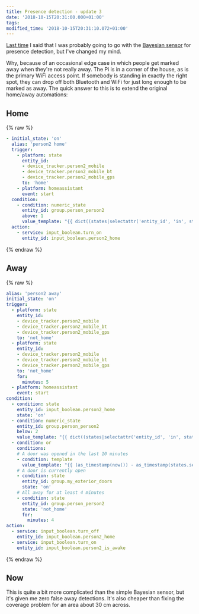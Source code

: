 ```yaml
---
title: Presence detection - update 3
date: '2018-10-15T20:31:00.000+01:00'
tags:
modified_time: '2018-10-15T20:31:10.072+01:00'
---
```


[Last time](/a-while-back-i-covered-how-i-was-doing/) I said that I was probably going to go with the [Bayesian sensor](https://www.home-assistant.io/integrations/binary_sensor.bayesian) for presence detection, but I've changed my mind.  
  
Why, because of an occasional edge case in which people get marked away when they're not really away. The Pi is in a corner of the house, as is the primary WiFi access point. If somebody is standing in exactly the right spot, they can drop off both Bluetooth and WiFi for just long enough to be marked as away. The quick answer to this is to extend the original home/away automations:  

## Home

{% raw %}
```yaml
- initial_state: 'on'  
  alias: 'person2 home'  
  trigger:  
    - platform: state  
      entity_id:   
      - device_tracker.person2_mobile  
      - device_tracker.person2_mobile_bt  
      - device_tracker.person2_mobile_gps  
      to: 'home'  
    - platform: homeassistant  
      event: start  
  condition:  
    - condition: numeric_state  
      entity_id: group.person_person2  
      above: 1  
      value_template: "{{ dict((states|selectattr('entity_id', 'in', state_attr('group.person_person2', 'entity_id'))|list)|groupby('state'))['home']|count }}"  
  action:  
    - service: input_boolean.turn_on  
      entity_id: input_boolean.person2_home  
```
{% endraw %}

## Away

{% raw %}
```yaml
alias: 'person2 away'  
initial_state: 'on'  
trigger:  
  - platform: state  
    entity_id:   
    - device_tracker.person2_mobile  
    - device_tracker.person2_mobile_bt  
    - device_tracker.person2_mobile_gps  
    to: 'not_home'  
  - platform: state  
    entity_id:   
    - device_tracker.person2_mobile  
    - device_tracker.person2_mobile_bt  
    - device_tracker.person2_mobile_gps  
    to: 'not_home'  
    for:  
      minutes: 5  
  - platform: homeassistant  
    event: start  
condition:  
  - condition: state  
    entity_id: input_boolean.person2_home  
    state: 'on'  
  - condition: numeric_state  
    entity_id: group.person_person2  
    below: 2  
    value_template: "{{ dict((states|selectattr('entity_id', 'in', state_attr('group.person_person2', 'entity_id'))|list)|groupby('state'))['home']|count }}"  
  - condition: or  
    conditions:  
    # A door was opened in the last 10 minutes  
    - condition: template  
      value_template: "{{ (as_timestamp(now()) - as_timestamp(states.sensor.last_opened.last_updated)) | int < 600 }}"  
    # A door is currently open  
    - condition: state  
      entity_id: group.my_exterior_doors  
      state: 'on'  
    # All away for at least 4 minutes  
    - condition: state  
      entity_id: group.person_person2  
      state: 'not_home'  
      for:  
        minutes: 4  
action:  
  - service: input_boolean.turn_off  
    entity_id: input_boolean.person2_home  
  - service: input_boolean.turn_on  
    entity_id: input_boolean.person2_is_awake  
```
{% endraw %}

## Now

This is quite a bit more complicated than the simple Bayesian sensor, but it's given me zero false away detections. It's also cheaper than fixing the coverage problem for an area about 30 cm across.
